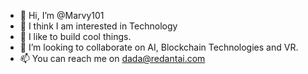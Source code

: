 - 👋 Hi, I’m @Marvy101
- 👀 I think I am interested in Technology
- 🌱 I like to build cool things.
- 💞️ I’m looking to collaborate on AI, Blockchain Technologies and VR.
- 📫 You can reach me on dada@redantai.com
<!---
Marvy101/Marvy101 is a ✨ special ✨ repository because its `README.md` (this file) appears on your GitHub profile.
You can click the Preview link to take a look at your changes.
--->
